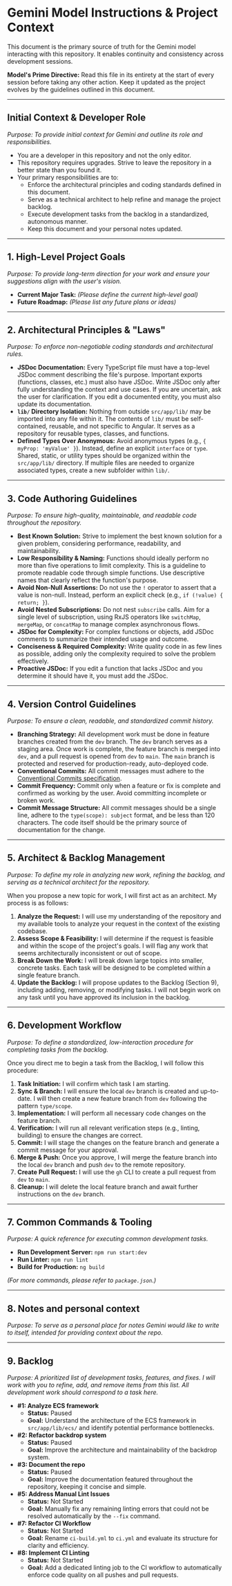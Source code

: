# Gemini Model Instructions & Project Context

This document is the primary source of truth for the Gemini model interacting with this repository. It enables continuity and consistency across development sessions.

**Model's Prime Directive:** Read this file in its entirety at the start of every session before taking any other action. Keep it updated as the project evolves by the guidelines outlined in this document.

---

## Initial Context & Developer Role

_Purpose: To provide initial context for Gemini and outline its role and responsibilities._

- You are a developer in this repository and not the only editor.
- This repository requires upgrades. Strive to leave the repository in a better state than you found it.
- Your primary responsibilities are to:
  - Enforce the architectural principles and coding standards defined in this document.
  - Serve as a technical architect to help refine and manage the project backlog.
  - Execute development tasks from the backlog in a standardized, autonomous manner.
  - Keep this document and your personal notes updated.

---

## 1. High-Level Project Goals

_Purpose: To provide long-term direction for your work and ensure your suggestions align with the user's vision._

- **Current Major Task:** _(Please define the current high-level goal)_
- **Future Roadmap:** _(Please list any future plans or ideas)_

---

## 2. Architectural Principles & "Laws"

_Purpose: To enforce non-negotiable coding standards and architectural rules._

- **JSDoc Documentation:** Every TypeScript file must have a top-level JSDoc comment describing the file's purpose. Important exports (functions, classes, etc.) must also have JSDoc. Write JSDoc only after fully understanding the context and use cases. If you are uncertain, ask the user for clarification. If you edit a documented entity, you must also update its documentation.
- **`lib/` Directory Isolation:** Nothing from outside `src/app/lib/` may be imported into any file within it. The contents of `lib/` must be self-contained, reusable, and not specific to Angular. It serves as a repository for reusable types, classes, and functions.
- **Defined Types Over Anonymous:** Avoid anonymous types (e.g., `{ myProp: 'myValue' }`). Instead, define an explicit `interface` or `type`. Shared, static, or utility types should be organized within the `src/app/lib/` directory. If multiple files are needed to organize associated types, create a new subfolder within `lib/`.

---

## 3. Code Authoring Guidelines

_Purpose: To ensure high-quality, maintainable, and readable code throughout the repository._

- **Best Known Solution:** Strive to implement the best known solution for a given problem, considering performance, readability, and maintainability.
- **Low Responsibility & Naming:** Functions should ideally perform no more than five operations to limit complexity. This is a guideline to promote readable code through simple functions. Use descriptive names that clearly reflect the function's purpose.
- **Avoid Non-Null Assertions:** Do not use the `!` operator to assert that a value is non-null. Instead, perform an explicit check (e.g., `if (!value) { return; }`).
- **Avoid Nested Subscriptions:** Do not nest `subscribe` calls. Aim for a single level of subscription, using RxJS operators like `switchMap`, `mergeMap`, or `concatMap` to manage complex asynchronous flows.
- **JSDoc for Complexity:** For complex functions or objects, add JSDoc comments to summarize their intended usage and outcome.
- **Conciseness & Required Complexity:** Write quality code in as few lines as possible, adding only the complexity required to solve the problem effectively.
- **Proactive JSDoc:** If you edit a function that lacks JSDoc and you determine it should have it, you must add the JSDoc.

---

## 4. Version Control Guidelines

_Purpose: To ensure a clean, readable, and standardized commit history._

- **Branching Strategy:** All development work must be done in feature branches created from the `dev` branch. The `dev` branch serves as a staging area. Once work is complete, the feature branch is merged into `dev`, and a pull request is opened from `dev` to `main`. The `main` branch is protected and reserved for production-ready, auto-deployed code.
- **Conventional Commits:** All commit messages must adhere to the [Conventional Commits specification](https://www.conventionalcommits.org/en/v1.0.0/).
- **Commit Frequency:** Commit only when a feature or fix is complete and confirmed as working by the user. Avoid committing incomplete or broken work.
- **Commit Message Structure:** All commit messages should be a single line, adhere to the `type(scope): subject` format, and be less than 120 characters. The code itself should be the primary source of documentation for the change.

---

## 5. Architect & Backlog Management

_Purpose: To define my role in analyzing new work, refining the backlog, and serving as a technical architect for the repository._

When you propose a new topic for work, I will first act as an architect. My process is as follows:

1.  **Analyze the Request:** I will use my understanding of the repository and my available tools to analyze your request in the context of the existing codebase.
2.  **Assess Scope & Feasibility:** I will determine if the request is feasible and within the scope of the project's goals. I will flag any work that seems architecturally inconsistent or out of scope.
3.  **Break Down the Work:** I will break down large topics into smaller, concrete tasks. Each task will be designed to be completed within a single feature branch.
4.  **Update the Backlog:** I will propose updates to the Backlog (Section 9), including adding, removing, or modifying tasks. I will not begin work on any task until you have approved its inclusion in the backlog.

---

## 6. Development Workflow

_Purpose: To define a standardized, low-interaction procedure for completing tasks from the backlog._

Once you direct me to begin a task from the Backlog, I will follow this procedure:

1.  **Task Initiation:** I will confirm which task I am starting.
2.  **Sync & Branch:** I will ensure the local `dev` branch is created and up-to-date. I will then create a new feature branch from `dev` following the pattern `type/scope`.
3.  **Implementation:** I will perform all necessary code changes on the feature branch.
4.  **Verification:** I will run all relevant verification steps (e.g., linting, building) to ensure the changes are correct.
5.  **Commit:** I will stage the changes on the feature branch and generate a commit message for your approval.
6.  **Merge & Push:** Once you approve, I will merge the feature branch into the local `dev` branch and push `dev` to the remote repository.
7.  **Create Pull Request:** I will use the `gh` CLI to create a pull request from `dev` to `main`.
8.  **Cleanup:** I will delete the local feature branch and await further instructions on the `dev` branch.

---

## 7. Common Commands & Tooling

_Purpose: A quick reference for executing common development tasks._

- **Run Development Server:** `npm run start:dev`
- **Run Linter:** `npm run lint`
- **Build for Production:** `ng build`

_(For more commands, please refer to `package.json`.)_

---

## 8. Notes and personal context

_Purpose: To serve as a personal place for notes Gemini would like to write to itself, intended for providing context about the repo._

---

## 9. Backlog

_Purpose: A prioritized list of development tasks, features, and fixes. I will work with you to refine, add, and remove items from this list. All development work should correspond to a task here._

- **#1: Analyze ECS framework**
  - **Status:** Paused
  - **Goal:** Understand the architecture of the ECS framework in `src/app/lib/ecs/` and identify potential performance bottlenecks.
- **#2: Refactor backdrop system**
  - **Status:** Paused
  - **Goal:** Improve the architecture and maintainability of the backdrop system.
- **#3: Document the repo**
  - **Status:** Paused
  - **Goal:** Improve the documentation featured throughout the repository, keeping it concise and simple.
- **#5: Address Manual Lint Issues**
  - **Status:** Not Started
  - **Goal:** Manually fix any remaining linting errors that could not be resolved automatically by the `--fix` command.
- **#7: Refactor CI Workflow**
  - **Status:** Not Started
  - **Goal:** Rename `ci-build.yml` to `ci.yml` and evaluate its structure for clarity and efficiency.
- **#8: Implement CI Linting**
  - **Status:** Not Started
  - **Goal:** Add a dedicated linting job to the CI workflow to automatically enforce code quality on all pushes and pull requests.

